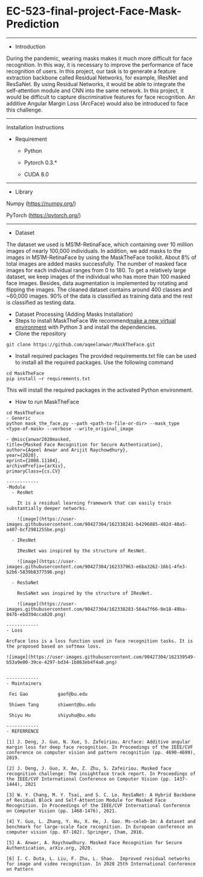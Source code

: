# EC-523-final-project-Face-Mask-Prediction
------------

- Introduction 

During the pandemic, wearing masks makes it much more difficult for face recognition. In this way, it is necessary to improve the performance of face recognition of users. In this project, our task is to generate a feature extraction backbone called Residual Networks, for example, IResNet and ResSaNet. By using Residual Networks, it would be able to integrate the self-attention module and CNN into the same network.  In this project, it would be difficult to capture discriminative features for face recognition. An additive Angular Margin Loss (ArcFace) would also be introduced to face this challenge.


------------
Installation Instructions 
- Requirement 

  - Python
 
  - Pytorch 0.3.\*
  
  - CUDA 8.0 
------------
- Library  

Numpy (https://numpy.org/)

PyTorch (https://pytorch.org/)

------------
- Dataset

The dataset we used is MS1M-RetinaFace, which containing over 10 million images of nearly 100,000 individuals. In addition, we add masks to the images in MS1M-RetinaFace by using the MaskTheFace toolkit. About 8% of total images are added masks successfully. The number of masked face images for each individual ranges from 0 to 180. To get a relatively large dataset, we keep images of the individual who has more than 100 masked face images. Besides, data augmentation is implemented by rotating and flipping the images. The cleaned dataset contains around 400 classes and ~60,000 images. 90% of the data is classified as training data and the rest is classified as testing data. 

- Dataset Processing (Adding Masks Installation)
- Steps to install MaskTheFace
We recommend[make a new virtual environment](https://towardsdatascience.com/setting-up-python-platform-for-machine-learning-projects-cfd85682c54b) with Python 3 and install the dependencies. 
- Clone the repository
```
git clone https://github.com/aqeelanwar/MaskTheFace.git
```

- Install required packages
The provided requirements.txt file can be used to install all the required packages. Use the following command

```
cd MaskTheFace
pip install –r requirements.txt
```

This will install the required packages in the activated Python environment.

- How to run MaskTheFace

```
cd MaskTheFace
- Generic
python mask_the_face.py --path <path-to-file-or-dir> --mask_type <type-of-mask> --verbose --write_original_image

- @misc{anwar2020masked,
title={Masked Face Recognition for Secure Authentication},
author={Aqeel Anwar and Arijit Raychowdhury},
year={2020},
eprint={2008.11104},
archivePrefix={arXiv},
primaryClass={cs.CV}

------------
-Module
  - ResNet
    
    It is a residual learning framework that can easily train substantially deeper networks.
    
    ![image](https://user-images.githubusercontent.com/90427304/162338241-b4296885-482d-40a5-a407-bcf2981255be.png)

  - IResNet

    IResNet was inspired by the structure of ResNet. 
    
    ![image](https://user-images.githubusercontent.com/90427304/162337963-e6ba3262-16b1-4fe3-b2b6-5839b8377596.png)

  - ResSaNet

    ResSaNet was inspired by the structure of IResNet.
    
    ![image](https://user-images.githubusercontent.com/90427304/162338283-564a7f66-0e18-49ba-847b-ebd394cca820.png)

------------
- Loss

ArcFace loss is a loss function used in face recognition tasks. It is the proposed based on softmax loss.

![image](https://user-images.githubusercontent.com/90427304/162339549-b53a9e00-39ce-4297-bd34-1b863eb4f4a0.png)


------------
- Maintainers

 Fei Gao           gaof@bu.edu
 
 Shiwen Tang       shiwent@bu.edu
 
 Shiyu Hu          shiyuhu@bu.edu
 
------------
- REFERRENCE

[1] J. Deng, J. Guo, N. Xue, S. Zafeiriou. Arcface: Additive angular margin loss for deep face recognition. In Proceedings of the IEEE/CVF conference on computer vision and pattern recognition (pp. 4690-4699), 2019.

[2] J. Deng, J. Guo, X. An, Z. Zhu, S. Zafeiriou. Masked face recognition challenge: The insightface track report. In Proceedings of the IEEE/CVF International Conference on Computer Vision (pp. 1437-1444), 2021

[3] W. Y. Chang, M. Y. Tsai, and S. C. Lo. ResSaNet: A Hybrid Backbone of Residual Block and Self-Attention Module for Masked Face Recognition. In Proceedings of the IEEE/CVF International Conference on Computer Vision (pp. 1468-1476), 2021.

[4] Y. Guo, L. Zhang, Y. Hu, X. He, J. Gao. Ms-celeb-1m: A dataset and benchmark for large-scale face recognition. In European conference on computer vision (pp. 87-102). Springer, Cham, 2016.

[5] A. Anwar, A. Raychowdhury. Masked Face Recognition for Secure Authentication, arXiv.org, 2020. 

[6] I. C. Duta, L. Liu, F. Zhu, L. Shao.  Improved residual networks for image and video recognition. In 2020 25th International Conference on Pattern 
